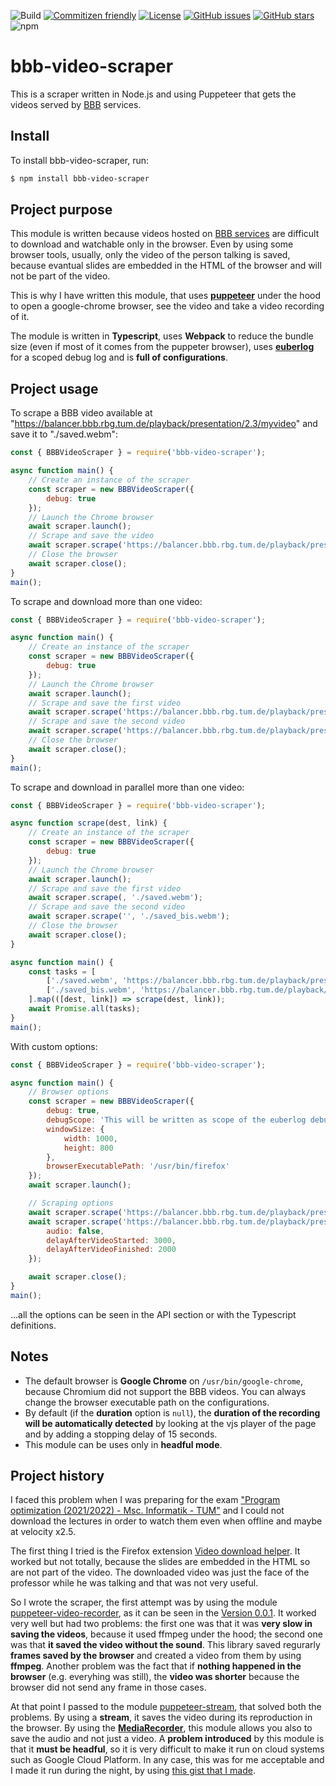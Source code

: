 ![Build](https://github.com/euberdeveloper/bbb-video-scraper/workflows/Build/badge.svg)
[![Commitizen friendly](https://img.shields.io/badge/commitizen-friendly-brightgreen.svg)](http://commitizen.github.io/cz-cli/)
[![License](https://img.shields.io/npm/l/bbb-video-scraper.svg)](https://github.com/euberdeveloper/bbb-video-scraper/blob/main/LICENSE)
[![GitHub issues](https://img.shields.io/github/issues/euberdeveloper/bbb-video-scraper.svg)](https://github.com/euberdeveloper/bbb-video-scraper/issues)
[![GitHub stars](https://img.shields.io/github/stars/euberdeveloper/bbb-video-scraper.svg)](https://github.com/euberdeveloper/bbb-video-scraper/stargazers)
![npm](https://img.shields.io/npm/v/bbb-video-scraper.svg)

# bbb-video-scraper
This is a scraper written in Node.js and using Puppeteer that gets the videos served by [BBB](https://bbbserver.de/) services.

## Install

To install bbb-video-scraper, run:

```bash
$ npm install bbb-video-scraper
```

## Project purpose

This module is written because videos hosted on [BBB services](https://bbbserver.de/) are difficult to download and watchable only in the browser. Even by using some browser tools, usually, only the video of the person talking is saved, because evantual slides are embedded in the HTML of the browser and will not be part of the video. 

This is why I have written this module, that uses [**puppeteer**](https://www.npmjs.com/package/puppeteer) under the hood to open a google-chrome browser, see the video and take a video recording of it.

The module is written in **Typescript**, uses **Webpack** to reduce the bundle size (even if most of it comes from the puppeter browser), uses **[euberlog](https://www.npmjs.com/package/euberlog)** for a scoped debug log and is **full of configurations**.

## Project usage

To scrape a BBB video available at "https://balancer.bbb.rbg.tum.de/playback/presentation/2.3/myvideo" and save it to "./saved.webm":

```javascript
const { BBBVideoScraper } = require('bbb-video-scraper');

async function main() {
    // Create an instance of the scraper
    const scraper = new BBBVideoScraper({
        debug: true
    });
    // Launch the Chrome browser
    await scraper.launch();
    // Scrape and save the video
    await scraper.scrape('https://balancer.bbb.rbg.tum.de/playback/presentation/2.3/myvideo', './saved.webm');
    // Close the browser
    await scraper.close();
}
main();
```

To scrape and download more than one video:

```javascript
const { BBBVideoScraper } = require('bbb-video-scraper');

async function main() {
    // Create an instance of the scraper
    const scraper = new BBBVideoScraper({
        debug: true
    });
    // Launch the Chrome browser
    await scraper.launch();
    // Scrape and save the first video
    await scraper.scrape('https://balancer.bbb.rbg.tum.de/playback/presentation/2.3/myvideo', './saved.webm');
    // Scrape and save the second video
    await scraper.scrape('https://balancer.bbb.rbg.tum.de/playback/presentation/2.3/myvideo-bis', './saved_bis.webm');
    // Close the browser
    await scraper.close();
}
main();
```

To scrape and download in parallel more than one video:

```javascript
const { BBBVideoScraper } = require('bbb-video-scraper');

async function scrape(dest, link) {
    // Create an instance of the scraper
    const scraper = new BBBVideoScraper({
        debug: true
    });
    // Launch the Chrome browser
    await scraper.launch();
    // Scrape and save the first video
    await scraper.scrape(, './saved.webm');
    // Scrape and save the second video
    await scraper.scrape('', './saved_bis.webm');
    // Close the browser
    await scraper.close();
}

async function main() {
    const tasks = [
        ['./saved.webm', 'https://balancer.bbb.rbg.tum.de/playback/presentation/2.3/myvideo'],
        ['./saved_bis.webm', 'https://balancer.bbb.rbg.tum.de/playback/presentation/2.3/myvideo-bis']
    ].map(([dest, link]) => scrape(dest, link));
    await Promise.all(tasks);
}
main();
```

With custom options:

```javascript
const { BBBVideoScraper } = require('bbb-video-scraper');

async function main() {
    // Browser options
    const scraper = new BBBVideoScraper({
        debug: true,
        debugScope: 'This will be written as scope of the euberlog debug',
        windowSize: {
            width: 1000,
            height: 800
        },
        browserExecutablePath: '/usr/bin/firefox'
    });
    await scraper.launch();

    // Scraping options
    await scraper.scrape('https://balancer.bbb.rbg.tum.de/playback/presentation/2.3/myvideo', './saved.webm', { duration: 1000 });
    await scraper.scrape('https://balancer.bbb.rbg.tum.de/playback/presentation/2.3/myvideo-bis', './saved_bis.webm', { 
        audio: false,
        delayAfterVideoStarted: 3000,
        delayAfterVideoFinished: 2000 
    });

    await scraper.close();
}
main();
```

...all the options can be seen in the API section or with the Typescript definitions.

## Notes

* The default browser is **Google Chrome** on `/usr/bin/google-chrome`, because Chromium did not support the BBB videos. You can always change the browser executable path on the configurations.
* By default (if the **duration** option is `null`), the **duration of the recording will be automatically detected** by looking at the vjs player of the page and by adding a stopping delay of 15 seconds.
* This module can be uses only in **headful mode**.

## Project history

I faced this problem when I was preparing for the exam ["Program optimization (2021/2022) - Msc. Informatik - TUM"](https://bbb.in.tum.de/hel-mec-64a) and I could not download the lectures in order to watch them even when offline and maybe at velocity x2.5.

The first thing I tried is the Firefox extension [Video download helper](https://addons.mozilla.org/de/firefox/addon/video-downloadhelper/). It worked but not totally, because the slides are embedded in the HTML so are not part of the video. The downloaded video was just the face of the professor while he was talking and that was not very useful.

So I wrote the scraper, the first attempt was by using the module [puppeteer-video-recorder](https://www.npmjs.com/package/puppeteer-video-recorder), as it can be seen in the [Version 0.0.1](https://github.com/euberdeveloper/bbb-video-scraper/tree/0.0.1). It worked very well but had two problems: the first one was that it was **very slow in saving the videos**, because it used ffmpeg under the hood; the second one was that **it saved the video without the sound**. This library saved regurarly **frames saved by the browser** and created a video from them by using **ffmpeg**. Another problem was the fact that if **nothing happened in the browser** (e.g. everyhing was still), the **video was shorter** because the browser did not send any frame in those cases.

At that point I passed to the module [puppeteer-stream](https://www.npmjs.com/package/puppeteer-stream), that solved both the problems. By using a **stream**, it saves the video during its reproduction in the browser. By using the **[MediaRecorder](https://developer.mozilla.org/en-US/docs/Web/API/MediaRecorder/MediaRecorder)**, this module allows you also to save the audio and not just a video. A **problem introduced** by this module is that it **must be headful**, so it is very difficult to make it run on cloud systems such as Google Cloud Platform. In any case, this was for me acceptable and I made it run during the night, by using [this gist that I made](https://gist.github.com/euberdeveloper/5e2aafc0768834d2089eb88a5661738a).